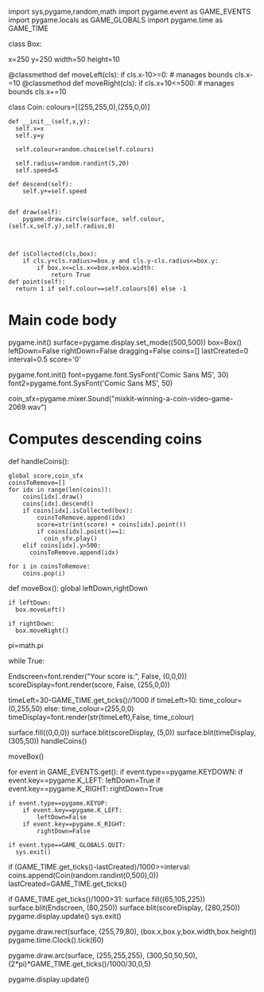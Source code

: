 import sys,pygame,random,math
import pygame.event as GAME_EVENTS
import pygame.locals as GAME_GLOBALS
import pygame.time as GAME_TIME


class Box:
    
  
  x=250
  y=250
  width=50
  height=10

  @classmethod
  def moveLeft(cls):
    if cls.x-10>=0: # manages bounds
      cls.x-=10
  @classmethod
  def moveRight(cls):
    if cls.x+10<=500: # manages bounds
      cls.x+=10


  
   
class Coin:
    colours=[(255,255,0),(255,0,0)]
    

    def __init__(self,x,y):
      self.x=x
      self.y=y

      self.colour=random.choice(self.colours)
    
      self.radius=random.randint(5,20)
      self.speed=5
      
    def descend(self):
        self.y+=self.speed

    
    def draw(self):
        pygame.draw.circle(surface, self.colour,(self.x,self.y),self.radius,0)
       

    
    def isCollected(cls,box):
        if cls.y+cls.radius>=box.y and cls.y-cls.radius<=box.y:
            if box.x<=cls.x<=box.x+box.width:
                return True
    def point(self):
      return 1 if self.colour==self.colours[0] else -1
    
        
        
        

# Main code body


    
pygame.init()
surface=pygame.display.set_mode((500,500))
box=Box()
leftDown=False
rightDown=False
dragging=False
coins=[]
lastCreated=0
interval=0.5
score='0'

pygame.font.init()
font=pygame.font.SysFont('Comic Sans MS', 30)
font2=pygame.font.SysFont('Comic Sans MS', 50)
                    
coin_sfx=pygame.mixer.Sound("mixkit-winning-a-coin-video-game-2069.wav")



# Computes descending coins 
def handleCoins():
  
    global score,coin_sfx
    coinsToRemove=[]
    for idx in range(len(coins)):
        coins[idx].draw()
        coins[idx].descend()
        if coins[idx].isCollected(box):
            coinsToRemove.append(idx)
            score=str(int(score) + coins[idx].point())
            if coins[idx].point()==1:
              coin_sfx.play()
        elif coins[idx].y>500:
          coinsToRemove.append(idx)
          
    for i in coinsToRemove:
        coins.pop(i)
            
def moveBox():
    global leftDown,rightDown

    if leftDown:
      box.moveLeft()

    if rightDown:
      box.moveRight()




  
pi=math.pi
  
while True:

  
  Endscreen=font.render("Your score is:", False, (0,0,0))
  scoreDisplay=font.render(score, False, (255,0,0))
  
  timeLeft=30-GAME_TIME.get_ticks()//1000
  if timeLeft>10:
    time_colour=(0,255,50)
  else:
    time_colour=(255,0,0)
  timeDisplay=font.render(str(timeLeft),False, time_colour)
    

  
  
  surface.fill((0,0,0))
  surface.blit(scoreDisplay, (5,0))
  surface.blit(timeDisplay, (305,50))
  handleCoins()

  moveBox()


      
  
    
    
  for event in GAME_EVENTS.get():
    if event.type==pygame.KEYDOWN:
        if event.key==pygame.K_LEFT:
            leftDown=True
        if event.key==pygame.K_RIGHT:
            rightDown=True
            
    if event.type==pygame.KEYUP:
        if event.key==pygame.K_LEFT:
            leftDown=False
        if event.key==pygame.K_RIGHT:
            rightDown=False
        
    if event.type==GAME_GLOBALS.QUIT:
      sys.exit()

  if (GAME_TIME.get_ticks()-lastCreated)/1000>=interval:
      coins.append(Coin(random.randint(0,500),0))
      lastCreated=GAME_TIME.get_ticks()


  if GAME_TIME.get_ticks()/1000>31:
    surface.fill((65,105,225))
    surface.blit(Endscreen, (80,250))
    surface.blit(scoreDisplay, (280,250))
    pygame.display.update()
    sys.exit()

    
  pygame.draw.rect(surface, (255,79,80), (box.x,box.y,box.width,box.height))
  pygame.time.Clock().tick(60)
  
  
  pygame.draw.arc(surface, (255,255,255), (300,50,50,50),(2*pi)*GAME_TIME.get_ticks()/1000/30,0,5)

  pygame.display.update()

